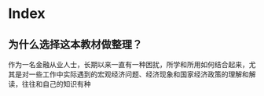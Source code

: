# Index

## 为什么选择这本教材做整理？

作为一名金融从业人士，长期以来一直有一种困扰，所学和所用如何结合起来，尤其是对一些工作中实际遇到的宏观经济问题、经济现象和国家经济政策的理解和解读，往往和自己的知识有种

